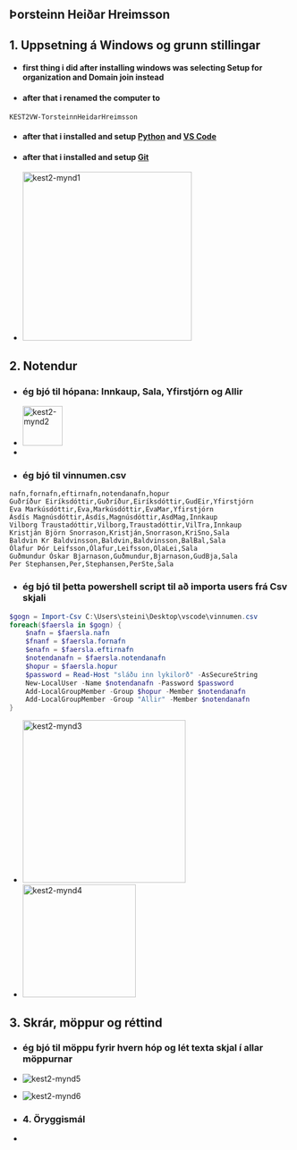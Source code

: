 ## Þorsteinn Heiðar Hreimsson


## 1. Uppsetning á Windows og grunn stillingar
* #### first thing i did after installing windows was selecting Setup for organization and Domain join instead
* #### after that i renamed the computer to
```
KEST2VW-TorsteinnHeidarHreimsson
```
* #### after that i installed and setup [Python](https://www.python.org/downloads/) and [VS Code](https://code.visualstudio.com/)

* #### after that i installed and setup [Git](https://www.python.org/downloads/)
* <img width="302" alt="kest2-mynd1" src="https://github.com/user-attachments/assets/1b06a5a9-1bd8-4392-a87d-689073ba12bf" />


  
## 2. Notendur
* ### ég bjó til hópana: Innkaup, Sala, Yfirstjórn og Allir
* <img width="71" alt="kest2-mynd2" src="https://github.com/user-attachments/assets/24246454-c59b-4901-a822-2de828dea08f" />
*
* ### ég bjó til vinnumen.csv
```
nafn,fornafn,eftirnafn,notendanafn,hopur
Guðríður Eiríksdóttir,Guðríður,Eiríksdóttir,GudEir,Yfirstjórn
Eva Markúsdóttir,Eva,Markúsdóttir,EvaMar,Yfirstjórn
Ásdís Magnúsdóttir,Ásdís,Magnúsdóttir,AsdMag,Innkaup
Vilborg Traustadóttir,Vilborg,Traustadóttir,VilTra,Innkaup
Kristján Björn Snorrason,Kristján,Snorrason,KriSno,Sala
Baldvin Kr Baldvinsson,Baldvin,Baldvinsson,BalBal,Sala
Ólafur Þór Leifsson,Ólafur,Leifsson,OlaLei,Sala
Guðmundur Óskar Bjarnason,Guðmundur,Bjarnason,GudBja,Sala
Per Stephansen,Per,Stephansen,PerSte,Sala
```
* ### ég bjó til þetta powershell script til að importa users frá Csv skjali

```powershell
$gogn = Import-Csv C:\Users\steini\Desktop\vscode\vinnumen.csv
foreach($faersla in $gogn) {
    $nafn = $faersla.nafn
    $fnanf = $faersla.fornafn
    $enafn = $faersla.eftirnafn
    $notendanafn = $faersla.notendanafn
    $hopur = $faersla.hopur
    $password = Read-Host "sláðu inn lykilorð" -AsSecureString
    New-LocalUser -Name $notendanafn -Password $password 
    Add-LocalGroupMember -Group $hopur -Member $notendanafn
    Add-LocalGroupMember -Group "Allir" -Member $notendanafn
}
```
* <img width="291" alt="kest2-mynd3" src="https://github.com/user-attachments/assets/83368e8d-98c4-4b1c-8a46-edadb196ce5c" />

* <img width="202" alt="kest2-mynd4" src="https://github.com/user-attachments/assets/73a5b190-91a9-4af3-a5f5-db701645e263" />

## 3. Skrár, möppur og réttind

* ### ég bjó til möppu fyrir hvern hóp og lét texta skjal í allar möppurnar

* ![kest2-mynd5](https://github.com/user-attachments/assets/034fddf8-4ac5-4a18-9f5f-48f9df9ecca9)

* ![kest2-mynd6](https://github.com/user-attachments/assets/6b129950-9adc-4b2f-a34c-e5917462d18a)

* ### 4. Öryggismál

* 










